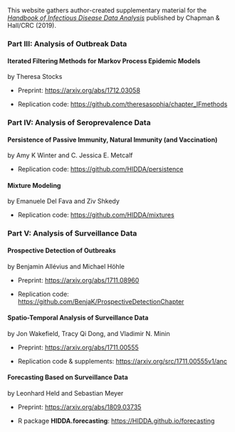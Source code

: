 This website gathers author-created supplementary material for the
[*Handbook of Infectious Disease Data Analysis*](https://www.crcpress.com/9781138626713)
published by Chapman & Hall/CRC (2019).


### Part III: Analysis of Outbreak Data 


#### Iterated Filtering Methods for Markov Process Epidemic Models

by Theresa Stocks

* Preprint: <https://arxiv.org/abs/1712.03058>

* Replication code: <https://github.com/theresasophia/chapter_IFmethods>



### Part IV: Analysis of Seroprevalence Data


#### Persistence of Passive Immunity, Natural Immunity (and Vaccination)

by Amy K Winter and C. Jessica E. Metcalf

* Replication code: <https://github.com/HIDDA/persistence>


#### Mixture Modeling

by Emanuele Del Fava and Ziv Shkedy

* Replication code: <https://github.com/HIDDA/mixtures>



### Part V: Analysis of Surveillance Data


#### Prospective Detection of Outbreaks

by Benjamin Allévius and Michael Höhle

* Preprint: <https://arxiv.org/abs/1711.08960>

* Replication code: <https://github.com/BenjaK/ProspectiveDetectionChapter>


#### Spatio-Temporal Analysis of Surveillance Data

by Jon Wakefield, Tracy Qi Dong, and Vladimir N. Minin

* Preprint: <https://arxiv.org/abs/1711.00555>

* Replication code & supplements: <https://arxiv.org/src/1711.00555v1/anc>


#### Forecasting Based on Surveillance Data

by Leonhard Held and Sebastian Meyer

* Preprint: <https://arxiv.org/abs/1809.03735>

* R package **HIDDA.forecasting**: <https://HIDDA.github.io/forecasting>
